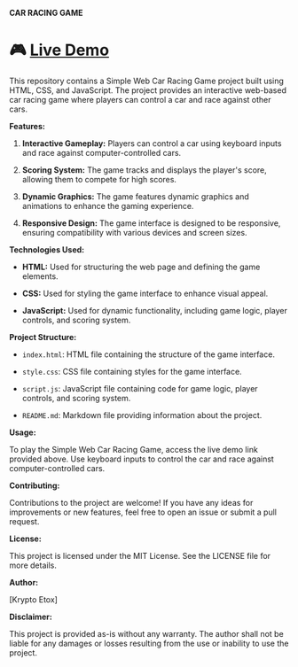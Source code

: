 **CAR RACING GAME**

# 🎮 [Live Demo](https://krypto-etox.github.io/Snake-Game/) 

This repository contains a Simple Web Car Racing Game project built using HTML, CSS, and JavaScript. The project provides an interactive web-based car racing game where players can control a car and race against other cars.

**Features:**

1. **Interactive Gameplay:** Players can control a car using keyboard inputs and race against computer-controlled cars.
   
2. **Scoring System:** The game tracks and displays the player's score, allowing them to compete for high scores.
   
3. **Dynamic Graphics:** The game features dynamic graphics and animations to enhance the gaming experience.
   
4. **Responsive Design:** The game interface is designed to be responsive, ensuring compatibility with various devices and screen sizes.

**Technologies Used:**

- **HTML:** Used for structuring the web page and defining the game elements.
   
- **CSS:** Used for styling the game interface to enhance visual appeal.
   
- **JavaScript:** Used for dynamic functionality, including game logic, player controls, and scoring system.

**Project Structure:**

- `index.html`: HTML file containing the structure of the game interface.
   
- `style.css`: CSS file containing styles for the game interface.
   
- `script.js`: JavaScript file containing code for game logic, player controls, and scoring system.
   
- `README.md`: Markdown file providing information about the project.

**Usage:**

To play the Simple Web Car Racing Game, access the live demo link provided above. Use keyboard inputs to control the car and race against computer-controlled cars.

**Contributing:**

Contributions to the project are welcome! If you have any ideas for improvements or new features, feel free to open an issue or submit a pull request.

**License:**

This project is licensed under the MIT License. See the LICENSE file for more details.

**Author:**

[Krypto Etox]

  
**Disclaimer:**

This project is provided as-is without any warranty. The author shall not be liable for any damages or losses resulting from the use or inability to use the project.

